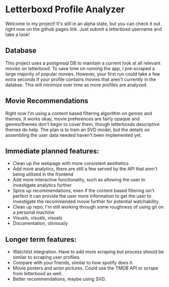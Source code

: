 # Letterboxd Profile Analyzer

Welcome to my project! It's still in an alpha state, but you can check it out right now on the github pages link. Just submit a letterboxd username and take a look!

## Database
This project uses a postgresql DB to maintain a current look at all relevant movies on letterboxd. To save time on running the app, I pre-scraped a large majority of popular movies. However, your first run could take a few extra seconds if your profile contains movies that aren't currently in the databse. This will minimize over time as more profiles are analyzed.

## Movie Recommendations
Right now I'm using a content based filtering algorithm on genres and themes. It works okay, movie preferences are fairly opaque and genres/themes don't begin to cover them, though letterboxds descriptive themes do help. The plan is to train an SVD model, but the details on assembling the user data needed haven't been implemented yet.

## Immediate planned features:

- Clean up the webpage with more consistent aesthetics
- Add more analytics, there are still a few served by the API that aren't being utilized in the frontend
- Add more interactive functionality, such as allowing the user to investigate analytics further
- Spice up recommendations, even if the content based filtering isn't perfect it can provide the user more information to get the user to investigate the recommended movie further for potential watchability.
- Clean up repo, I'm still working through some roughness of using git on a personal machine
- Visuals, visuals, visuals
- Documentation, obviously

## Longer term features:
- Watchlist integration. Have to add more scraping but process should be similar to scraping user profiles.
- Compare with your friends, similar to how spotify does it.
- Movie posters and actor pictures. Could use the TMDB API or scrape from letterboxd as well.
- Better recommendations, maybe using SVD.
